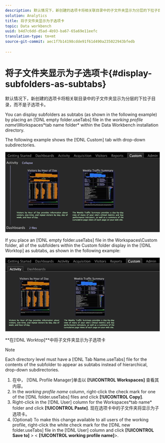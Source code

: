 ```yaml
---
description: 默认情况下，新创建的选项卡将相关联目录中的子文件夹显示为分层的下拉子目录，而不是子选项卡。
solution: Analytics
title: 将子文件夹显示为子选项卡
topic: Data workbench
uuid: b4d7c6dd-d5ad-4b93-ba67-65a69e11eefc
translation-type: tm+mt
source-git-commit: aec1f7b14198cdde91f61d490a235022943bfedb

---
```



# 将子文件夹显示为子选项卡{#display-subfolders-as-subtabs}

默认情况下，新创建的选项卡将相关联目录中的子文件夹显示为分层的下拉子目录，而不是子选项卡。

You can display subfolders as subtabs (as shown in the following example) by placing an [!DNL empty folder.useTabs] file in the *working profile name*\Workspaces\*tab name folder* within the Data Workbench installation directory.

The following example shows the [!DNL Custom] tab with drop-down subdirectories.

![](assets/client-sub.png)

If you place an [!DNL empty folder.useTabs] file in the Workspaces\Custom folder, all of the subfolders within the Custom folder display in the [!DNL Worktop] as subtabs, as shown in the following example:

![](assets/client-sub2.png)

**在[!DNL Worktop]**中将子文件夹显示为子选项卡

>[!NOTE]
>
>Each directory level must have a [!DNL Tab Name.useTabs] file for the contents of the subfolder to appear as subtabs instead of hierarchical, drop-down subdirectories.

1. 在中， [!DNL Profile Manager]单击以 **[!UICONTROL Workspaces]** 查看其内容。
1. In the *working profile name* column, right-click the check mark for one of the [!DNL folder.useTabs] files and click **[!UICONTROL Copy]**.
1. Right-click in the [!DNL User] column for the Workspaces\*tab name* folder and click **[!UICONTROL Paste]**. 现在选项卡中的子文件夹将显示为子选项卡。
1. (Optional) To make this change available to all users of the working profile, right-click the white check mark for the [!DNL new folder.useTabs] file in the [!DNL User] column and click **[!UICONTROL Save to]** > &lt; **[!UICONTROL working profile name]**>.

